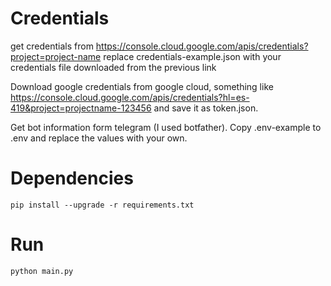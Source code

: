 # Credentials

get credentials from
https://console.cloud.google.com/apis/credentials?project=project-name
replace credentials-example.json with your credentials file downloaded from the previous link

Download google credentials from google cloud, something like https://console.cloud.google.com/apis/credentials?hl=es-419&project=projectname-123456 and save it as token.json.

Get bot information form telegram (I used botfather). Copy .env-example to .env and replace the values with your own.

# Dependencies

```
pip install --upgrade -r requirements.txt
```

# Run

```
python main.py
```

